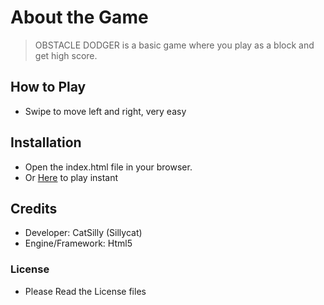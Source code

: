 # About the Game
> OBSTACLE DODGER is a basic game where you play as a block and get high score.

## How to Play
* Swipe to move left and right, very easy

## Installation
 * Open the index.html file in your browser.
 * Or [Here](https://catsilly.github.io/Obstacle-Dodger/) to play instant

## Credits
 * Developer: CatSilly (Sillycat)
 * Engine/Framework: Html5

### License

* Please Read the License files
